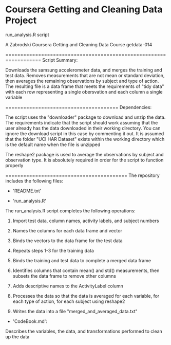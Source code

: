 
Coursera Getting and Cleaning Data Project
==================================================================

run_analysis.R script

A Zabrodski
Coursera Getting and Cleaning Data Course getdata-014

==================================================================
Script Summary: 

Downloads the samsung accelerometer data, and merges the training and
test data. Removes measurements that are not mean or standard
deviation, then averages the remaining observations by subject and
type of action. The resulting file is a data frame that meets the requirements of "tidy data"
with each row representing a single obersvation and each column a single variable

======================================
Dependencies: 

The script uses the "downloader" package to download and unzip the data. The requirements indicate that 
the script should work assuming that the user already has the data downloaded in their working directory. You can ignore the 
download script in this case by commenting it out. It is assumed that the folder "UCI HAR Dataset" exists within the working
directory which is the default name when the file is unzipped

The reshape2 package is used to average the observations by subject and observation type. It is absolutely required in order
for the script to function properly 

=========================================
The repository includes the following files:

- 'README.txt'

- 'run_analysis.R' 

The run_analysis.R script completes the following operations:

1) Import test data, column names, activity labels, and subject numbers

2) Names the columns for each data frame and vector

3) Binds the vectors to the data frame for the test data

4) Repeats steps 1-3 for the training data

5) Binds the training and test data to complete a merged data frame

6) Identifies columns that contain mean() and std() measurements, then subsets the data frame to remove other columns

7) Adds descriptive names to the ActivityLabel column

8) Processes the data so that the data is averaged for each variable, for each type of action, for each subject using reshape2

9) Writes the data into a file "merged_and_averaged_data.txt" 

- 'CodeBook.md': 

Describes the variables, the data, and transformations performed to clean up the data 
